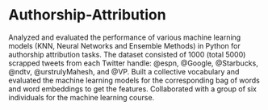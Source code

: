 # Authorship-Attribution

Analyzed and evaluated the performance of various machine learning models (KNN, Neural Networks and Ensemble Methods) in Python for authorship attribution tasks. The dataset consisted of 1000 (total 5000) scrapped tweets from each Twitter handle: @espn, @Google, @Starbucks, @ndtv, @urstrulyMahesh, and @VP. Built a collective vocabulary and evaluated the machine learning models for the corresponding bag of words and word embeddings to get the features. Collaborated with a group of six individuals for the machine learning course.
